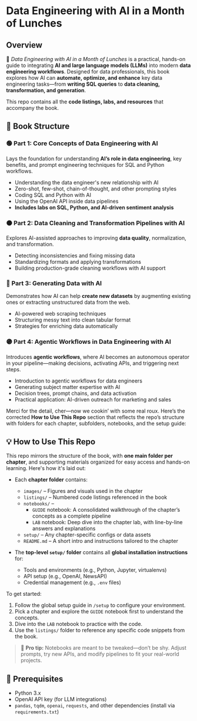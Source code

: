 
# **Data Engineering with AI in a Month of Lunches**  

## **Overview**  
🚀 *Data Engineering with AI in a Month of Lunches* is a practical, hands-on guide to integrating **AI and large language models (LLMs)** into modern **data engineering workflows**. Designed for data professionals, this book explores how AI can **automate, optimize, and enhance** key data engineering tasks—from **writing SQL queries** to **data cleaning, transformation, and generation**.  

This repo contains all the **code listings, labs, and resources** that accompany the book.  

## **📖 Book Structure**  

### **🟢 Part 1: Core Concepts of Data Engineering with AI**  
Lays the foundation for understanding **AI’s role in data engineering**, key benefits, and prompt engineering techniques for SQL and Python workflows.  
- Understanding the data engineer's new relationship with AI  
- Zero-shot, few-shot, chain-of-thought, and other prompting styles  
- Coding SQL and Python with AI  
- Using the OpenAI API inside data pipelines  
- **Includes labs on SQL, Python, and AI-driven sentiment analysis**

### **🟠 Part 2: Data Cleaning and Transformation Pipelines with AI**  
Explores AI-assisted approaches to improving **data quality**, normalization, and transformation.  
- Detecting inconsistencies and fixing missing data  
- Standardizing formats and applying transformations  
- Building production-grade cleaning workflows with AI support  

### **🔵 Part 3: Generating Data with AI**  
Demonstrates how AI can help **create new datasets** by augmenting existing ones or extracting unstructured data from the web.  
- AI-powered web scraping techniques  
- Structuring messy text into clean tabular format  
- Strategies for enriching data automatically  

### **🟣 Part 4: Agentic Workflows in Data Engineering with AI**  
Introduces **agentic workflows**, where AI becomes an autonomous operator in your pipeline—making decisions, activating APIs, and triggering next steps.  
- Introduction to agentic workflows for data engineers  
- Generating subject matter expertise with AI  
- Decision trees, prompt chains, and data activation  
- Practical application: AI-driven outreach for marketing and sales  

Merci for the detail, cher—now we cookin’ with some real roux. Here’s the corrected **How to Use This Repo** section that reflects the repo’s structure with folders for each chapter, subfolders, notebooks, and the setup guide:



## **💡 How to Use This Repo**  
This repo mirrors the structure of the book, with **one main folder per chapter**, and supporting materials organized for easy access and hands-on learning. Here's how it's laid out:  

- Each **chapter folder** contains:
  - `images/` – Figures and visuals used in the chapter  
  - `listings/` – Numbered code listings referenced in the book  
  - `notebooks/` –  
    - `GUIDE` notebook: A consolidated walkthrough of the chapter’s concepts as a complete pipeline  
    - `LAB` notebook: Deep dive into the chapter lab, with line-by-line answers and explanations  
  - `setup/` – Any chapter-specific configs or data assets  
  - `README.md` – A short intro and instructions tailored to the chapter  

- The **top-level `setup/` folder** contains all **global installation instructions** for:
  - Tools and environments (e.g., Python, Jupyter, virtualenvs)  
  - API setup (e.g., OpenAI, NewsAPI)  
  - Credential management (e.g., `.env` files)  

To get started:  
1. Follow the global setup guide in `/setup` to configure your environment.  
2. Pick a chapter and explore the `GUIDE` notebook first to understand the concepts.  
3. Dive into the `LAB` notebook to practice with the code.  
4. Use the `listings/` folder to reference any specific code snippets from the book.  

> 💬 **Pro tip:** Notebooks are meant to be tweaked—don’t be shy. Adjust prompts, try new APIs, and modify pipelines to fit your real-world projects.


## **📌 Prerequisites**  
- Python 3.x  
- OpenAI API key (for LLM integrations)  
- `pandas`, `tqdm`, `openai`, `requests`, and other dependencies (install via `requirements.txt`)  